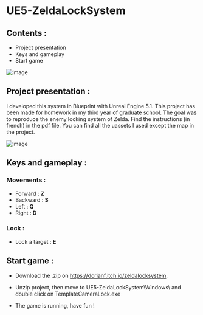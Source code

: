 # UE5-ZeldaLockSystem

## Contents :

- Project presentation
- Keys and gameplay
- Start game

![image](https://user-images.githubusercontent.com/71253089/233783609-805faf42-7a4b-4033-ab42-85b410b4d163.png)

## Project presentation :

I developed this system in Blueprint with Unreal Engine 5.1. This project has been made for homework in my third year of graduate school.
The goal was to reproduce the enemy locking system of Zelda. Find the instructions (in french) in the pdf file.
You can find all the uassets I used except the map in the project.

![image](https://user-images.githubusercontent.com/71253089/233783720-3c656f30-74bd-40c8-b6a3-9caf4be6f9d6.png)

## Keys and gameplay :

### Movements :
  - Forward : **Z**
  - Backward : **S**
  - Left : **Q**
  - Right : **D**
  
### Lock :
  - Lock a target : **E**

## Start game :

- Download the .zip on https://dorianf.itch.io/zeldalocksystem.

- Unzip project, then move to UE5-ZeldaLockSystem\Windows\ and double click on TemplateCameraLock.exe

- The game is running, have fun !
